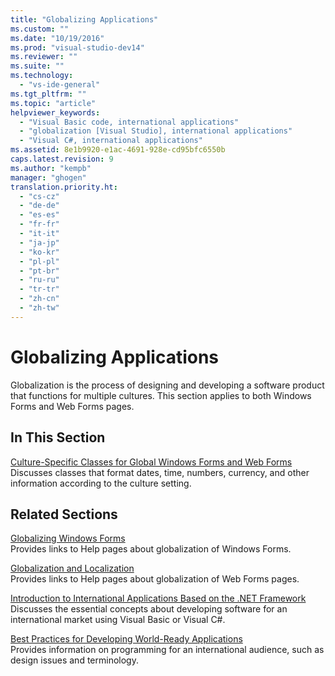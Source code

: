 ```yaml
---
title: "Globalizing Applications"
ms.custom: ""
ms.date: "10/19/2016"
ms.prod: "visual-studio-dev14"
ms.reviewer: ""
ms.suite: ""
ms.technology: 
  - "vs-ide-general"
ms.tgt_pltfrm: ""
ms.topic: "article"
helpviewer_keywords: 
  - "Visual Basic code, international applications"
  - "globalization [Visual Studio], international applications"
  - "Visual C#, international applications"
ms.assetid: 8e1b9920-e1ac-4691-928e-cd95bfc6550b
caps.latest.revision: 9
ms.author: "kempb"
manager: "ghogen"
translation.priority.ht: 
  - "cs-cz"
  - "de-de"
  - "es-es"
  - "fr-fr"
  - "it-it"
  - "ja-jp"
  - "ko-kr"
  - "pl-pl"
  - "pt-br"
  - "ru-ru"
  - "tr-tr"
  - "zh-cn"
  - "zh-tw"
---
```

# Globalizing Applications
Globalization is the process of designing and developing a software product that functions for multiple cultures. This section applies to both Windows Forms and Web Forms pages.  
  
## In This Section  
 [Culture-Specific Classes for Global Windows Forms and Web Forms](../ide/culture-specific-classes-for-global-windows-forms-and-web-forms.md)  
 Discusses classes that format dates, time, numbers, currency, and other information according to the culture setting.  
  
## Related Sections  
 [Globalizing Windows Forms](../Topic/Globalizing%20Windows%20Forms.md)  
 Provides links to Help pages about globalization of Windows Forms.  
  
 [Globalization and Localization](../Topic/ASP.NET%20Globalization%20and%20Localization.md)  
 Provides links to Help pages about globalization of Web Forms pages.  
  
 [Introduction to International Applications Based on the .NET Framework](../ide/introduction-to-international-applications-based-on-the-.net-framework.md)  
 Discusses the essential concepts about developing software for an international market using Visual Basic or Visual C#.  
  
 [Best Practices for Developing World-Ready Applications](../Topic/Best%20Practices%20for%20Developing%20World-Ready%20Applications.md)  
 Provides information on programming for an international audience, such as design issues and terminology.